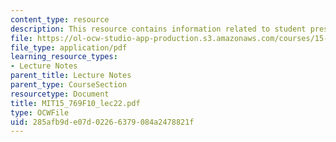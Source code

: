 ```yaml
---
content_type: resource
description: This resource contains information related to student presentations.
file: https://ol-ocw-studio-app-production.s3.amazonaws.com/courses/15-769-operations-strategy-fall-2010/285afb9de07d02266379084a2478821f_MIT15_769F10_lec23.pdf
file_type: application/pdf
learning_resource_types:
- Lecture Notes
parent_title: Lecture Notes
parent_type: CourseSection
resourcetype: Document
title: MIT15_769F10_lec22.pdf
type: OCWFile
uid: 285afb9d-e07d-0226-6379-084a2478821f
---
```

